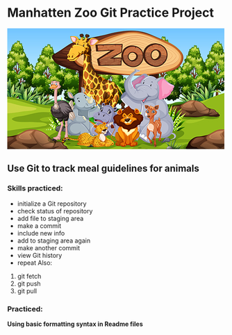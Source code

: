 # Manhatten Zoo Git Practice Project
![Group of Zoo Animals](/assets/zoo-animals.jpg)
## Use Git to track meal guidelines for animals

### Skills practiced:
* initialize a Git repository
* check status of repository
* add file to staging area
* make a commit
* include new info
* add to staging area again
* make another commit
* view Git history
* repeat
Also:
1. git fetch
2. git push
3. git pull

### Practiced:
**Using basic formatting syntax in Readme files**
